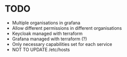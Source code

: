 # TODO

- Multiple organisations in grafana
- Allow different permissions in different organisations
- Keycloak managed with terraform
- Grafana managed with terraform (?)
- Only necessary capabilities set for each service
- NOT TO UPDATE /etc/hosts
